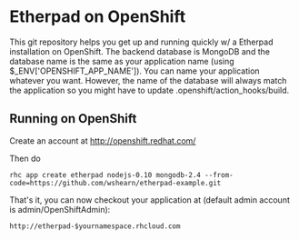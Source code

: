Etherpad on OpenShift
=====================

This git repository helps you get up and running quickly w/ a Etherpad
installation on OpenShift.  The backend database is MongoDB and the database
name is the same as your application name (using $_ENV['OPENSHIFT_APP_NAME']).
You can name your application whatever you want.  However, the name of the
database will always match the application so you might have to update
.openshift/action_hooks/build.


Running on OpenShift
----------------------------

Create an account at http://openshift.redhat.com/

Then do

    rhc app create etherpad nodejs-0.10 mongodb-2.4 --from-code=https://github.com/wshearn/etherpad-example.git

That's it, you can now checkout your application at (default admin account
is admin/OpenShiftAdmin):

    http://etherpad-$yournamespace.rhcloud.com
